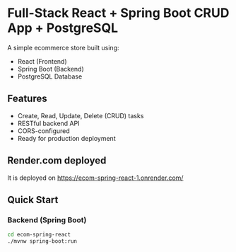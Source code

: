 # Full-Stack React + Spring Boot CRUD App + PostgreSQL

A simple ecommerce store built using:

- React (Frontend)
- Spring Boot (Backend)
- PostgreSQL Database 

## Features

- Create, Read, Update, Delete (CRUD) tasks
- RESTful backend API
- CORS-configured
- Ready for production deployment


## Render.com deployed
It is deployed on https://ecom-spring-react-1.onrender.com/

## Quick Start

### Backend (Spring Boot)
```bash
cd ecom-spring-react
./mvnw spring-boot:run

